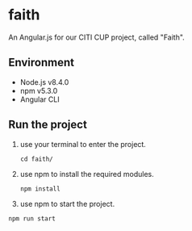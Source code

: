 # faith

An Angular.js for our CITI CUP project, called "Faith".

## Environment

- Node.js v8.4.0
- npm v5.3.0
- Angular CLI

## Run the project

1. use your terminal to enter the project.

   `cd faith/`

2. use npm to install the required modules.

   `npm install`

3.  use npm to start the project.

   `npm run start`